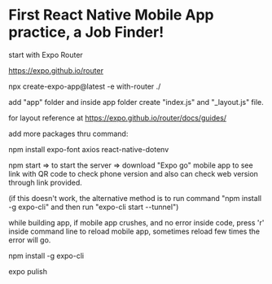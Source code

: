 # First React Native Mobile App practice, a Job Finder!

start with Expo Router

https://expo.github.io/router

npx create-expo-app@latest -e with-router ./

add "app" folder and inside app folder create "index.js" and "\_layout.js" file.

for layout reference at https://expo.github.io/router/docs/guides/

add more packages thru command:

npm install expo-font axios react-native-dotenv

npm start => to start the server => download "Expo go" mobile app to see link with QR code to check phone version and also can check web version through link provided.

(if this doesn't work, the alternative method is to run command "npm install -g expo-cli" and then run "expo-cli start --tunnel")

while building app, if mobile app crushes, and no error inside code, press 'r' inside command line to reload mobile app, sometimes reload few times the error will go.

npm install -g expo-cli

expo pulish
